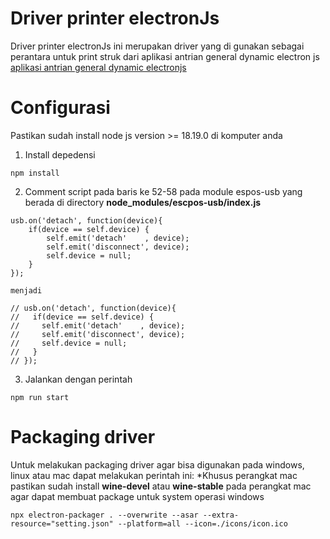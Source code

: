# Driver printer electronJs

Driver printer electronJs ini merupakan driver yang di gunakan sebagai perantara untuk print struk dari aplikasi antrian general dynamic electron js [aplikasi antrian general dynamic electronjs](https://github.com/aderahman007/aplikasi-antrian-general-electronjs)

# Configurasi
Pastikan sudah install node js version >= 18.19.0 di komputer anda
1. Install depedensi
```
npm install
```
2. Comment script pada baris ke 52-58 pada module espos-usb yang berada di directory **node_modules/escpos-usb/index.js**
```
usb.on('detach', function(device){
    if(device == self.device) {
        self.emit('detach'    , device);
        self.emit('disconnect', device);
        self.device = null;
    }
});

menjadi 

// usb.on('detach', function(device){
//   if(device == self.device) {
//     self.emit('detach'    , device);
//     self.emit('disconnect', device);
//     self.device = null;
//   }
// });
```

3. Jalankan dengan perintah 
```
npm run start
```

# Packaging driver
Untuk melakukan packaging driver agar bisa digunakan pada windows, linux atau mac dapat melakukan perintah ini:
*Khusus perangkat mac pastikan sudah install **wine-devel** atau **wine-stable** pada perangkat mac agar dapat membuat package untuk system operasi windows
```
npx electron-packager . --overwrite --asar --extra-resource="setting.json" --platform=all --icon=./icons/icon.ico
```
